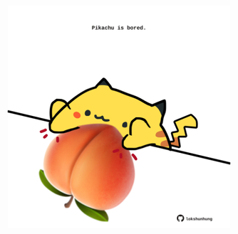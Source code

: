 <!-- built at 05/06/2022, 21:00:54 UTC -->
<p align="center">
  <img width="500" height="500" src="./ReadmeImage.svg">
</p>
